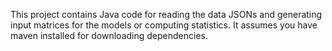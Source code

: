 This project contains Java code for reading the data JSONs and generating input matrices for the models or computing statistics.  It assumes you have maven installed for downloading dependencies.
